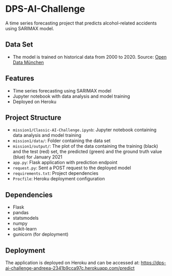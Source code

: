 # DPS-AI-Challenge

A time series forecasting project that predicts alcohol-related accidents using SARIMAX model.

## Data Set

- The model is trained on historical data from 2000 to 2020.
Source: [Open Data München](https://opendata.muenchen.de/dataset/5e73a82b-7cfb-40cc-9b30-45fe5a3fa24e/resource/40094bd6-f82d-4979-949b-26c8dc00b9a7/download/monatszahlen2405_verkehrsunfaelle_export_31_05_24_r.csv)

## Features

- Time series forecasting using SARIMAX model
- Jupyter notebook with data analysis and model training
- Deployed on Heroku


## Project Structure

- `mission1/Classic-AI-Challenge.ipynb`: Jupyter notebook containing data analysis and model training
- `mission1/data/`: Folder containing the data set
- `mission1/output/`: The plot of the data containing the training (black) and the test (red) set, the predicted (green) and the ground truth value (blue) for January 2021
- `app.py`: Flask application with prediction endpoint
- `request.py`: Sent a POST request to the deployed model
- `requirements.txt`: Project dependencies
- `Procfile`: Heroku deployment configuration

## Dependencies

- Flask
- pandas
- statsmodels
- numpy
- scikit-learn
- gunicorn (for deployment)

## Deployment

The application is deployed on Heroku and can be accessed at:
https://dps-ai-challenge-andreea-2341b9cca97c.herokuapp.com/predict

